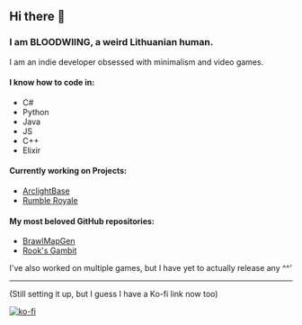 ## Hi there 👋

### I am BLOODWIING, a weird Lithuanian human.

I am an indie developer obsessed with minimalism and video games.

#### I know how to code in:
* C#
* Python
* Java
* JS
* C++
* Elixir

#### Currently working on Projects:
* [ArclightBase](https://arclightbase.com)
* [Rumble Royale](https://top.gg/bot/693167035068317736)

#### My most beloved GitHub repositories:
* [BrawlMapGen](https://github.com/thedonciuxx/BrawlMapGen)
* [Rook's Gambit](https://github.com/bloodwiing/UniProjectChess)

I've also worked on multiple games, but I have yet to actually release any ^^'
***

(Still setting it up, but I guess I have a Ko-fi link now too)

[![ko-fi](https://ko-fi.com/img/githubbutton_sm.svg)](https://ko-fi.com/Y8Y1563J8)

<!--
**bloodwiing/bloodwiing** is a ✨ _special_ ✨ repository because its `README.md` (this file) appears on your GitHub profile.

Here are some ideas to get you started:

- 🔭 I’m currently working on ...
- 🌱 I’m currently learning ...
- 👯 I’m looking to collaborate on ...
- 🤔 I’m looking for help with ...
- 💬 Ask me about ...
- 📫 How to reach me: ...
- 😄 Pronouns: ...
- ⚡ Fun fact: ...
-->
